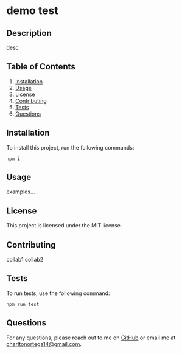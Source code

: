 
# demo test

## Description
desc

## Table of Contents
1. [Installation](#installation)
2. [Usage](#usage)
3. [License](#license)
4. [Contributing](#contributing)
5. [Tests](#tests)
6. [Questions](#questions)

## Installation
To install this project, run the following commands:

```
npm i
```

## Usage
examples...

## License
This project is licensed under the MIT license.

## Contributing
collab1 collab2

## Tests
To run tests, use the following command:

```
npm run test
```

## Questions
For any questions, please reach out to me on [GitHub](https://github.com/charltonortega) or email me at charltonortega14@gmail.com.
